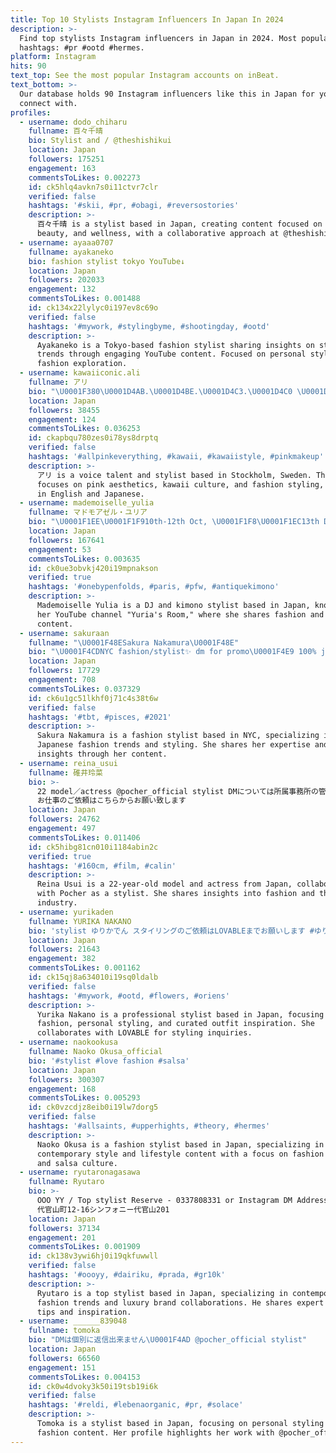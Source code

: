 ```yaml
---
title: Top 10 Stylists Instagram Influencers In Japan In 2024
description: >-
  Find top stylists Instagram influencers in Japan in 2024. Most popular
  hashtags: #pr #ootd #hermes.
platform: Instagram
hits: 90
text_top: See the most popular Instagram accounts on inBeat.
text_bottom: >-
  Our database holds 90 Instagram influencers like this in Japan for you to
  connect with.
profiles:
  - username: dodo_chiharu
    fullname: 百々千晴
    bio: Stylist and / @theshishikui
    location: Japan
    followers: 175251
    engagement: 163
    commentsToLikes: 0.002273
    id: ck5hlq4avkn7s0i11ctvr7clr
    verified: false
    hashtags: '#skii, #pr, #obagi, #reversostories'
    description: >-
      百々千晴 is a stylist based in Japan, creating content focused on fashion,
      beauty, and wellness, with a collaborative approach at @theshishikui.
  - username: ayaaa0707
    fullname: ayakaneko
    bio: fashion stylist tokyo YouTube↓
    location: Japan
    followers: 202033
    engagement: 132
    commentsToLikes: 0.001488
    id: ck134x22lylyc0i197ev8c69o
    verified: false
    hashtags: '#mywork, #stylingbyme, #shootingday, #ootd'
    description: >-
      Ayakaneko is a Tokyo-based fashion stylist sharing insights on style and
      trends through engaging YouTube content. Focused on personal styling and
      fashion exploration.
  - username: kawaiiconic.ali
    fullname: アリ
    bio: "\U0001F380\U0001D4AB.\U0001D4BE.\U0001D4C3.\U0001D4C0 \U0001D4BE\U0001D4B8\U0001D45C\U0001D4C3\U0001F380 ⭐️Voice Talent/Stylist⭐️ \U0001F338 Stockholm, Sweden\U0001F4CD\U0001F1F8\U0001F1EA \U0001F338@endigopink's Daddy\U0001F48B\U0001F495 \U0001F338\U0001F48BEnglish•日本語 \U0001F48CBusiness inquiries\U0001F48C operafashionista@gmail.com"
    location: Japan
    followers: 38455
    engagement: 124
    commentsToLikes: 0.036253
    id: ckapbqu780zes0i78ys8drptq
    verified: false
    hashtags: '#allpinkeverything, #kawaii, #kawaiistyle, #pinkmakeup'
    description: >-
      アリ is a voice talent and stylist based in Stockholm, Sweden. Their content
      focuses on pink aesthetics, kawaii culture, and fashion styling, presented
      in English and Japanese.
  - username: mademoiselle_yulia
    fullname: マドモアゼル・ユリア
    bio: "\U0001F1EE\U0001F1F910th-12th Oct, \U0001F1F8\U0001F1EC13th DJ/KIMONO STYLIST等 YouTube「ゆりあの部屋」毎週更新 DJ booking djbooking@mademoiselleyulia.com Kimono botankimono@mademoiselleyulia.com"
    location: Japan
    followers: 167641
    engagement: 53
    commentsToLikes: 0.003635
    id: ck0ue3obvkj420i19mpnakson
    verified: true
    hashtags: '#onebypenfolds, #paris, #pfw, #antiquekimono'
    description: >-
      Mademoiselle Yulia is a DJ and kimono stylist based in Japan, known for
      her YouTube channel "Yuria's Room," where she shares fashion and music
      content.
  - username: sakuraan
    fullname: "\U0001F48ESakura Nakamura\U0001F48E"
    bio: "\U0001F4CDNYC fashion/stylist✨ dm for promo\U0001F4E9 100% japanese born and raised\U0001F1EF\U0001F1F5 pisces♓️"
    location: Japan
    followers: 17729
    engagement: 708
    commentsToLikes: 0.037329
    id: ck6u1gc51lkhf0j71c4s38t6w
    verified: false
    hashtags: '#tbt, #pisces, #2021'
    description: >-
      Sakura Nakamura is a fashion stylist based in NYC, specializing in
      Japanese fashion trends and styling. She shares her expertise and creative
      insights through her content.
  - username: reina_usui
    fullname: 碓井玲菜
    bio: >-
      22 model／actress @pocher_official stylist DMについては所属事務所の管理となります
      お仕事のご依頼はこちらからお願い致します
    location: Japan
    followers: 24762
    engagement: 497
    commentsToLikes: 0.011406
    id: ck5hibg81cn010i1184abin2c
    verified: true
    hashtags: '#160cm, #film, #calin'
    description: >-
      Reina Usui is a 22-year-old model and actress from Japan, collaborating
      with Pocher as a stylist. She shares insights into fashion and the film
      industry.
  - username: yurikaden
    fullname: YURIKA NAKANO
    bio: 'stylist ゆりかでん スタイリングのご依頼はLOVABLEまでお願いします #ゆりかでんのバッグ @curlychou_'
    location: Japan
    followers: 21643
    engagement: 382
    commentsToLikes: 0.001162
    id: ck15qj8a634010i19sq0ldalb
    verified: false
    hashtags: '#mywork, #ootd, #flowers, #oriens'
    description: >-
      Yurika Nakano is a professional stylist based in Japan, focusing on
      fashion, personal styling, and curated outfit inspiration. She
      collaborates with LOVABLE for styling inquiries.
  - username: naokookusa
    fullname: Naoko Okusa_official
    bio: '#stylist #love fashion #salsa'
    location: Japan
    followers: 300307
    engagement: 168
    commentsToLikes: 0.005293
    id: ck0vzcdjz8eib0i19lw7dorg5
    verified: false
    hashtags: '#allsaints, #upperhights, #theory, #hermes'
    description: >-
      Naoko Okusa is a fashion stylist based in Japan, specializing in
      contemporary style and lifestyle content with a focus on fashion trends
      and salsa culture.
  - username: ryutaronagasawa
    fullname: Ryutaro
    bio: >-
      OOO YY / Top stylist Reserve - 0337808331 or Instagram DM Address -
      代官山町12-16シンフォニー代官山201
    location: Japan
    followers: 37134
    engagement: 201
    commentsToLikes: 0.001909
    id: ck138v3ywi6hj0i19qkfuwwll
    verified: false
    hashtags: '#oooyy, #dairiku, #prada, #gr10k'
    description: >-
      Ryutaro is a top stylist based in Japan, specializing in contemporary
      fashion trends and luxury brand collaborations. He shares expert styling
      tips and inspiration.
  - username: ______839048
    fullname: tomoka
    bio: "DMは個別に返信出来ません\U0001F4AD @pocher_official stylist"
    location: Japan
    followers: 66560
    engagement: 151
    commentsToLikes: 0.004153
    id: ck0w4dvoky3k50i19tsb19i6k
    verified: false
    hashtags: '#reldi, #lebenaorganic, #pr, #solace'
    description: >-
      Tomoka is a stylist based in Japan, focusing on personal styling and
      fashion content. Her profile highlights her work with @pocher_official.
---
```


